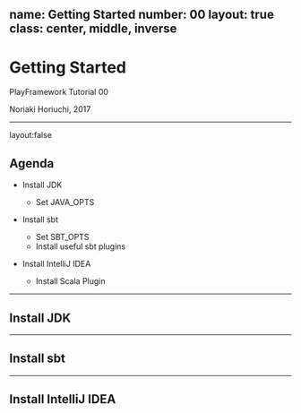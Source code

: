 name: Getting Started
number: 00
layout: true
class: center, middle, inverse
---
# Getting Started
PlayFramework Tutorial 00

Noriaki Horiuchi, 2017

---
layout:false
## Agenda

- Install JDK
  - Set JAVA_OPTS

- Install sbt
  - Set SBT_OPTS
  - Install useful sbt plugins

- Install IntelliJ IDEA
  - Install Scala Plugin

---
## Install JDK

---
## Install sbt

---
## Install IntelliJ IDEA

